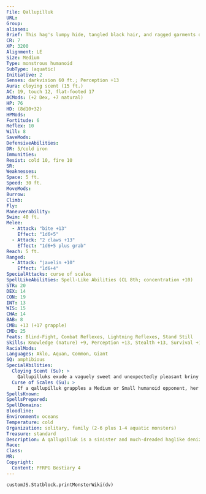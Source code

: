 ```yaml
---
File: Qallupilluk
URL: 
Group: 
aliases: 
Brief: This hag's lumpy hide, tangled black hair, and ragged garments drip with icy water, though she has a curiously sweet smell.
CR: 7
XP: 3200
Alignment: LE
Size: Medium
Type: monstrous humanoid
SubType: (aquatic)
Initiative: 2
Senses: darkvision 60 ft.; Perception +13
Aura: cloying scent (15 ft.)
AC: 19, touch 12, flat-footed 17
ACMods: (+2 Dex, +7 natural)
HP: 76
HD: (8d10+32)
HPMods: 
Fortitude: 6
Reflex: 10
Will: 8
SaveMods: 
DefensiveAbilities: 
DR: 5/cold iron
Immunities: 
Resist: cold 10, fire 10
SR: 
Weaknesses: 
Space: 5 ft.
Speed: 30 ft.
MoveMods: 
Burrow: 
Climb: 
Fly: 
Maneuverability: 
Swim: 40 ft.
Melee: 
  - Attack: "bite +13"
    Effect: "1d6+5"
  - Attack: "2 claws +13"
    Effect: "1d6+5 plus grab"
Reach: 5 ft.
Ranged: 
  - Attack: "javelin +10"
    Effect: "1d6+4"
SpecialAttacks: curse of scales
SpellLikeAbilities: Spell-Like Abilities (CL 8th; concentration +10)   At Will-water breathing   3/day-charm animal (DC 13), charm person (DC 13), chill metal (DC 14), sleet storm   1/day-commune with nature, divination
STR: 20
DEX: 14
CON: 19
INT: 13
WIS: 15
CHA: 14
BAB: 8
CMB: +13 (+17 grapple)
CMD: 25
Feats: Blind-Fight, Combat Reflexes, Lightning Reflexes, Stand Still
Skills: Knowledge (nature) +9, Perception +13, Stealth +13, Survival +13, Swim +23
RacialMods: 
Languages: Aklo, Aquan, Common, Giant
SQ: amphibious
SpecialAbilities:
  Cloying Scent (Su): >
    Qallupilluks exude a vaguely sweet and unexpectedly pleasant briny scent. This smell comforts and distracts humanoids and animals that come within 15 feet of the qallupilluk, causing such creatures to take a -2 penalty on saves against mind-affecting effects.
  Curse of Scales (Su): >
    If a qallupilluk grapples a Medium or Small humanoid opponent, her target begins transforming into an aquatic monster. Starting on the third consecutive round of grappling, the grappled target must succeed at a DC 18 Fortitude save every round or fully transform into a grindylow (Pathfinder RPG Bestiary 2 148), reefclaw (Bestiary 2 234), bunyip (Bestiary 2 50), merrow (Bestiary 2 189), or scrag (Pathfinder RPG Bestiary 268). Once fully transformed, the creature is slavishly devoted to the qallupilluk that created it. If the qallupilluk is slain, the creature loses this devotion but remains transformed. The transformation ends after 1 hour or if the creature is slain. A qallupilluk can make this transformation permanent by performing a ritual that takes 10 minutes and deals 30 points of damage to the qallupilluk. This is a curse and polymorph effect. The save DC is Constitution-based.
SpellsKnown: 
SpellsPrepared: 
SpellDomains: 
Bloodline: 
Environment: oceans
Temperature: cold
Organization: solitary, family (2-6 plus 1-4 aquatic monsters)
Treasure: standard
Description: A qallupilluk is a sinister and much-dreaded haglike denizen of cold seas. An ambush predator, she waits near gaps and weak points in the ice and listens for the footsteps of creatures above, sometimes humming or tapping on the ice like a trapped seal in the hope of drawing the curious within range of her alluring scent. When one grabs a victim, she either drowns her prey, saving the body to eat later, or transforms her prey into a monstrous servant that she treats as her own child-and eventually, as a mate. All qallupilluks are female, but they can reproduce with other aquatic monsters. Their offspring are always qallupilluks. Qallupilluks may craft hovels or lodges from stone or coral on the seabed. A few craft semipermanent homes in the submerged recesses of icebergs. They often know fragments of ancient and obscure natural secrets.
Race: 
Class: 
MR: 
Copyright:
  Content: PFRPG Bestiary 4
---
```

```dataviewjs
customJS.Statblock.printMonsterWiki(dv)
```
